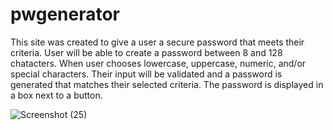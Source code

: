 # pwgenerator
This site was created to give a user a secure password that meets their criteria.
User will be able to create a password between 8 and 128 chatacters.
When user chooses lowercase, uppercase, numeric, and/or special characters.
Their input will be validated and a password is generated that matches their selected criteria.
The password is displayed in a box next to a button.

![Screenshot (25)](https://user-images.githubusercontent.com/66184450/92508146-f5e82980-f1bc-11ea-995d-3df989fdf57b.png)

